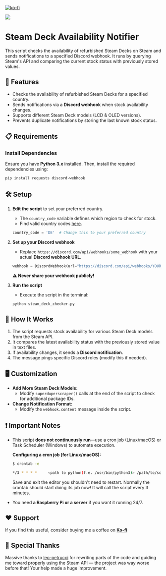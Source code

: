 [![ko-fi](https://ko-fi.com/img/githubbutton_sm.svg)](https://ko-fi.com/Y8Y41BZ8SM)

[![](https://dcbadge.limes.pink/api/server/5gpFTMkvJn)](https://discord.gg/5gpFTMkvJn)
# Steam Deck Availability Notifier

This script checks the availability of refurbished Steam Decks on Steam and sends notifications to a specified Discord webhook. It runs by querying Steam's API and comparing the current stock status with previously stored values.

## 🚀 Features
- Checks the availability of refurbished Steam Decks for a specified country.
- Sends notifications via a **Discord webhook** when stock availability changes.
- Supports different Steam Deck models (LCD & OLED versions).
- Prevents duplicate notifications by storing the last known stock status.

## 📋 Requirements
### Install Dependencies
Ensure you have **Python 3.x** installed. Then, install the required dependencies using:
```sh
pip install requests discord-webhook
```

## 🛠 Setup
1. **Edit the script** to set your preferred country.
   - The `country_code` variable defines which region to check for stock.
   - Find valid country codes [here](https://github.com/RudeySH/SteamCountries/blob/master/json/countries.json).
   ```python
   country_code = 'DE'  # Change this to your preferred country
   ```

2. **Set up your Discord webhook**
   - Replace `https://discord.com/api/webhooks/some_webhook` with your actual **Discord webhook URL**.
   ```python
   webhook = DiscordWebhook(url="https://discord.com/api/webhooks/YOUR_WEBHOOK", content="error")
   ```
   **⚠️ Never share your webhook publicly!**

3. **Run the script**
   - Execute the script in the terminal:
   ```sh
   python steam_deck_checker.py
   ```

## 🔧 How It Works
1. The script requests stock availability for various Steam Deck models from the Steam API.
2. It compares the latest availability status with the previously stored value in text files.
3. If availability changes, it sends a **Discord notification**.
4. The message pings specific Discord roles (modify this if needed).

## 🖥 Customization
- **Add More Steam Deck Models:**
  - Modify `superduperscraper()` calls at the end of the script to check for additional package IDs.
- **Change Notification Format:**
  - Modify the `webhook.content` message inside the script.

## ❗ Important Notes
- This script **does not continuously run**—use a cron job (Linux/macOS) or Task Scheduler (Windows) to automate execution.
  
   **Configuring a cron job (for Linux/macOS):**
   ```bash
   $ crontab -e
   ```
   ```bash
   */3 * * * *     <path to python(f.e. /usr/bin/python3)> /path/to/script.py >> path/to/logfile.log
   ```
   Save and exit the editor you shouldn't need to restart. Normally the crontab should start doing its job now!
   It will call the script every 3 minutes.
- You need **a Raspberry Pi or a server** if you want it running 24/7.

## ❤️ Support
If you find this useful, consider buying me a coffee on [**Ko-fi**](https://ko-fi.com/Y8Y41BZ8SM)

## 🥇 Special Thanks
Massive thanks to [leo-petrucci](https://github.com/leo-petrucci) for rewriting parts of the code and guiding me toward properly using the Steam API — the project was way worse before that! Your help made a huge improvement.

